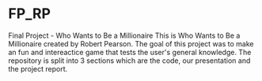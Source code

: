 # FP_RP
Final Project - Who Wants to Be a Millionaire
This is Who Wants to Be a Millionaire created by Robert Pearson. The goal of this project was to make an fun and intereactice game that tests the user's general knowledge. The repository is split into 3 sections which are the code, our presentation and the project report.
